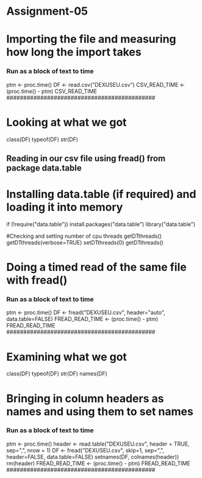 # Assignment-05
# Importing the file and measuring how long the import takes
### Run as a block of text to time #########
ptm <- proc.time()
DF <- read.csv("DEXUSEU.csv")
CSV_READ_TIME <- (proc.time() - ptm)
CSV_READ_TIME
############################################

# Looking at what we got
class(DF)
typeof(DF)
str(DF)


## Reading in our csv file using fread() from package data.table 
# Installing data.table (if required) and loading it into memory
if (!require("data.table")) install.packages("data.table")
library("data.table")

#Checking and setting number of cpu threads
getDTthreads()
getDTthreads(verbose=TRUE)
setDTthreads(0)
getDTthreads()

# Doing a timed read of the same file with fread()
### Run as a block of text to time #########
ptm <- proc.time()
DF <- fread("DEXUSEU.csv", header="auto", 
            data.table=FALSE)
FREAD_READ_TIME <- (proc.time() - ptm)
FREAD_READ_TIME
############################################

# Examining what we got
class(DF)
typeof(DF)
str(DF)
names(DF)

# Bringing in column headers as names and using them to set names
### Run as a block of text to time #########
ptm <- proc.time()
header <- read.table("DEXUSEU.csv", header = TRUE,
                     sep=",", nrow = 1)
DF <- fread("DEXUSEU.csv", skip=1, sep=",",
            header=FALSE, data.table=FALSE)
setnames(DF, colnames(header))
rm(header)
FREAD_READ_TIME <- (proc.time() - ptm)
FREAD_READ_TIME
############################################

